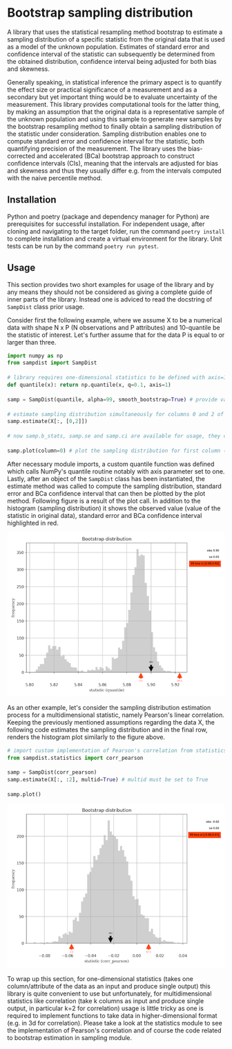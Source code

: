 # Bootstrap sampling distribution #

A library that uses the statistical resampling method bootstrap to estimate a sampling distribution of a specific statistic from the original data that is used as a model of the unknown population. Estimates of standard error and confidence interval of the statistic can subsequently be determined from the obtained distribution, confidence interval being adjusted for both bias and skewness.

Generally speaking, in statistical inference the primary aspect is to quantify the effect size or practical significance of a measurement and as a secondary but yet important thing would be to evaluate uncertainty of the measurement. This library provides computational tools for the latter thing, by making an assumption that the original data is a representative sample of the unknown population and using this sample to generate new samples by the bootstrap resampling method to finally obtain a sampling distribution of the statistic under consideration. Sampling distribution enables one to compute standard error and confidence interval for the statistic, both quantifying precision of the measurement. The library uses the bias-corrected and accelerated (BCa) bootstrap approach to construct confidence intervals (CIs), meaning that the intervals are adjusted for bias and skewness and thus they usually differ e.g. from the intervals computed with the naive percentile method.

## Installation ##

Python and poetry (package and dependency manager for Python) are prerequisites for successful installation. For independent usage, after cloning and navigating to the target folder, run the command `poetry install` to complete installation and create a virtual environment for the library. Unit tests can be run by the command `poetry run pytest`.

## Usage ##

This section provides two short examples for usage of the library and by any means they should not be considered as giving a complete guide of inner parts of the library. Instead one is adviced to read the docstring of `SampDist` class prior usage.

Consider first the following example, where we assume X to be a numerical data with shape N x P (N observations and P attributes) and 10-quantile be the statistic of interest. Let's further assume that for the data P is equal to or larger than three.

```python
import numpy as np
from sampdist import SampDist

# library requires one-dimensional statistics to be defined with axis=1
def quantile(x): return np.quantile(x, q=0.1, axis=1)

samp = SampDist(quantile, alpha=99, smooth_bootstrap=True) # provide values for kwargs alpha and smooth_bootstrap

# estimate sampling distribution simultaneously for columns 0 and 2 of the data (column indices run from 0 to P-1)
samp.estimate(X[:, [0,2]])

# now samp.b_stats, samp.se and samp.ci are available for usage, they can be inspected also from a figure

samp.plot(column=0) # plot the sampling distribution for first column (se and ci will be included)
```

After necessary module imports, a custom quantile function was defined which calls NumPy's quantile routine notably with axis parameter set to one. Lastly, after an object of the `SampDist` class has been instantiated, the estimate method was called to compute the sampling distribution, standard error and BCa confidence interval that can then be plotted by the plot method. Following figure is a result of the plot call. In addition to the histogram (sampling distribution) it shows the observed value (value of the statistic in original data), standard error and BCa confidence interval highlighted in red.

![](docs/boostrap_distribution_quantile.png)

As an other example, let's consider the sampling distribution estimation process for a multidimensional statistic, namely Pearson's linear correlation. Keeping the previously mentioned assumptions regarding the data X, the following code estimates the sampling distribution and in the final row, renders the histogram plot similarly to the figure above.

```python
# import custom implementation of Pearson's correlation from statistics module
from sampdist.statistics import corr_pearson

samp = SampDist(corr_pearson)
samp.estimate(X[:, :2], multid=True) # multid must be set to True

samp.plot()
```

![](docs/bootstrap_distribution_corr.png)

To wrap up this section, for one-dimensional statistics (takes one column/attribute of the data as an input and produce single output) this library is quite convenient to use but unfortunately, for multidimensional statistics like correlation (take k columns as input and produce single output, in particular k=2 for correlation) usage is little tricky as one is required to implement functions to take data in higher-dimensional format (e.g. in 3d for correlation). Please take a look at the statistics module to see the implementation of Pearson's correlation and of course the code related to bootstrap estimation in sampling module.
